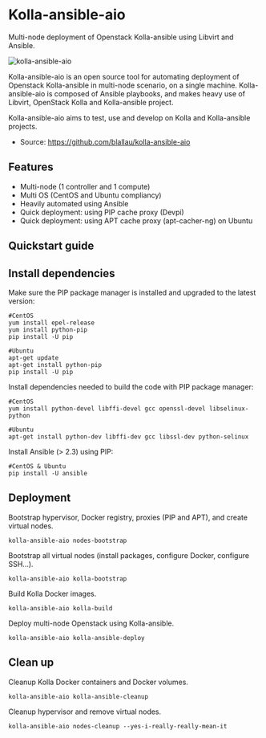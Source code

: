Kolla-ansible-aio
=================

Multi-node deployment of Openstack Kolla-ansible using Libvirt and Ansible.

![kolla-ansible-aio](https://user-images.githubusercontent.com/9655027/31175714-6e453b1e-a910-11e7-8a60-f7c6d2114b1a.png)

Kolla-ansible-aio is an open source tool for automating deployment of
Openstack Kolla-ansible in multi-node scenario, on a single machine.
Kolla-ansible-aio is composed of Ansible playbooks, and makes heavy use
of Libvirt, OpenStack Kolla and Kolla-ansible project.

Kolla-ansible-aio aims to test, use and develop on Kolla and
Kolla-ansible projects.

-   Source: <https://github.com/blallau/kolla-ansible-aio>

Features
--------

-   Multi-node (1 controller and 1 compute)
-   Multi OS (CentOS and Ubuntu compliancy)
-   Heavily automated using Ansible
-   Quick deployment: using PIP cache proxy (Devpi)
-   Quick deployment: using APT cache proxy (apt-cacher-ng) on Ubuntu

Quickstart guide
----------------

Install dependencies
--------------------

Make sure the PIP package manager is installed and upgraded to the latest version:

```
#CentOS
yum install epel-release
yum install python-pip
pip install -U pip

#Ubuntu
apt-get update
apt-get install python-pip
pip install -U pip
```

Install dependencies needed to build the code with PIP package manager:

```
#CentOS
yum install python-devel libffi-devel gcc openssl-devel libselinux-python

#Ubuntu
apt-get install python-dev libffi-dev gcc libssl-dev python-selinux
```

Install Ansible (> 2.3) using PIP:

```
#CentOS & Ubuntu
pip install -U ansible
```

Deployment
----------

Bootstrap hypervisor, Docker registry, proxies (PIP and APT), and create
virtual nodes.

    kolla-ansible-aio nodes-bootstrap

Bootstrap all virtual nodes (install packages, configure Docker,
configure SSH...).

    kolla-ansible-aio kolla-bootstrap

Build Kolla Docker images.

    kolla-ansible-aio kolla-build

Deploy multi-node Openstack using Kolla-ansible.

    kolla-ansible-aio kolla-ansible-deploy

Clean up
--------

Cleanup Kolla Docker containers and Docker volumes.

    kolla-ansible-aio kolla-ansible-cleanup

Cleanup hypervisor and remove virtual nodes.

    kolla-ansible-aio nodes-cleanup --yes-i-really-really-mean-it
